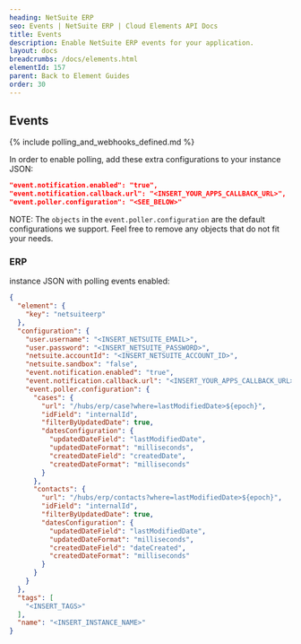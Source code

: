 ```yaml
---
heading: NetSuite ERP
seo: Events | NetSuite ERP | Cloud Elements API Docs
title: Events
description: Enable NetSuite ERP events for your application.
layout: docs
breadcrumbs: /docs/elements.html
elementId: 157
parent: Back to Element Guides
order: 30
---
```


## Events

{% include polling_and_webhooks_defined.md %}

In order to enable polling, add these extra configurations to your instance JSON:

```JSON
"event.notification.enabled": "true",
"event.notification.callback.url": "<INSERT_YOUR_APPS_CALLBACK_URL>",
"event.poller.configuration": "<SEE_BELOW>"
```

NOTE: The `objects` in the `event.poller.configuration` are the default configurations we support.  Feel free to remove any objects that do not fit your needs.

### ERP

instance JSON with polling events enabled:

```json
{
  "element": {
    "key": "netsuiteerp"
  },
  "configuration": {
    "user.username": "<INSERT_NETSUITE_EMAIL>",
    "user.password": "<INSERT_NETSUITE_PASSWORD>",
    "netsuite.accountId": "<INSERT_NETSUITE_ACCOUNT_ID>",
    "netsuite.sandbox": "false",
    "event.notification.enabled": "true",
    "event.notification.callback.url": "<INSERT_YOUR_APPS_CALLBACK_URL>",
    "event.poller.configuration": {
      "cases": {
        "url": "/hubs/erp/case?where=lastModifiedDate>${epoch}",
        "idField": "internalId",
        "filterByUpdatedDate": true,
        "datesConfiguration": {
          "updatedDateField": "lastModifiedDate",
          "updatedDateFormat": "milliseconds",
          "createdDateField": "createdDate",
          "createdDateFormat": "milliseconds"
        }
      },
      "contacts": {
        "url": "/hubs/erp/contacts?where=lastModifiedDate>${epoch}",
        "idField": "internalId",
        "filterByUpdatedDate": true,
        "datesConfiguration": {
          "updatedDateField": "lastModifiedDate",
          "updatedDateFormat": "milliseconds",
          "createdDateField": "dateCreated",
          "createdDateFormat": "milliseconds"
        }
      }
    }
  },
  "tags": [
    "<INSERT_TAGS>"
  ],
  "name": "<INSERT_INSTANCE_NAME>"
}
```
